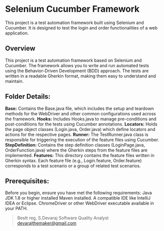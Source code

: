 # Selenium Cucumber Framework
This project is a test automation framework built using Selenium and Cucumber. It is designed to test the login and order functionalities of a web application.

## Overview
This project is a test automation framework based on Selenium and Cucumber. The framework allows you to write and run automated tests using the Behavior-Driven Development (BDD) approach. The tests are written in a readable Gherkin format, making them easy to understand and maintain.


## Folder Details:
**Base:** Contains the Base.java file, which includes the setup and teardown methods for the WebDriver and other common configurations used across the framework.
**Hooks:** Includes Hooks.java to manage pre-conditions and post-conditions for the tests using Cucumber annotations.
**Locators:** Holds the page object classes (Login.java, Order.java) which define locators and actions for the respective pages.
**Runner:** The TestRunner.java class is responsible for triggering the execution of the feature files using Cucumber.
**StepDefinition:** Contains the step definition classes (LoginPage.java, OrderFunction.java) where the Gherkin steps from the feature files are implemented.
**Features:** This directory contains the feature files written in Gherkin syntax. Each feature file (e.g., Login.feature, Order.feature) corresponds to a test scenario or a group of related test scenarios.

## Prerequisites:
Before you begin, ensure you have met the following requirements:
Java JDK 1.8 or higher installed
Maven installed.
A compatible IDE like IntelliJ IDEA or Eclipse.
ChromeDriver or other WebDriver executable available in your PATH.


> Bestt reg,
> S.Devaraj
> Software Quality Analyst
> devarajthemaker@gmail.com
